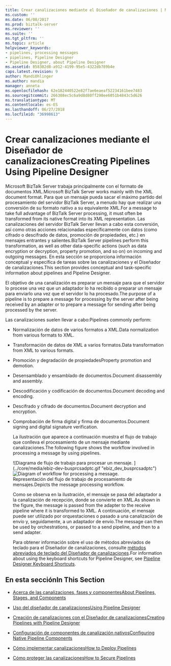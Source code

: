 ```yaml
---
title: Crear canalizaciones mediante el Diseñador de canalizaciones | Microsoft Docs
ms.custom: ''
ms.date: 06/08/2017
ms.prod: biztalk-server
ms.reviewer: ''
ms.suite: ''
ms.tgt_pltfrm: ''
ms.topic: article
helpviewer_keywords:
- pipelines, processing messages
- pipelines, Pipeline Designer
- Pipeline Designer, about Pipeline Designer
ms.assetid: 858302d8-a912-4199-95e5-4322db789b4e
caps.latest.revision: 9
author: MandiOhlinger
ms.author: mandia
manager: anneta
ms.openlocfilehash: 62e182440522e82f7ae6eaeaf52234161bee7483
ms.sourcegitcommit: 266308ec5c6a9d8d80ff298ee6051b4843c5d626
ms.translationtype: MT
ms.contentlocale: es-ES
ms.lasthandoff: 06/27/2018
ms.locfileid: "36998613"
---
```

# <a name="creating-pipelines-using-pipeline-designer"></a><span data-ttu-id="fd009-102">Crear canalizaciones mediante el Diseñador de canalizaciones</span><span class="sxs-lookup"><span data-stu-id="fd009-102">Creating Pipelines Using Pipeline Designer</span></span>
<span data-ttu-id="fd009-103">Microsoft BizTalk Server trabaja principalmente con el formato de documentos XML.</span><span class="sxs-lookup"><span data-stu-id="fd009-103">Microsoft BizTalk Server works mainly with the XML document format.</span></span> <span data-ttu-id="fd009-104">Para que un mensaje pueda sacar el máximo partido del procesamiento del servidor BizTalk Server, a menudo hay que realizar una conversión de su formato nativo a su equivalente XML.</span><span class="sxs-lookup"><span data-stu-id="fd009-104">For a message to take full advantage of BizTalk Server processing, it must often be transformed from its native format into its XML representation.</span></span> <span data-ttu-id="fd009-105">Las canalizaciones del servidor BizTalk Server llevan a cabo esta conversión, así como otras acciones relacionadas específicamente con datos (como cifrado o descifrado de datos, promoción de propiedades, etc.) en mensajes entrantes y salientes.</span><span class="sxs-lookup"><span data-stu-id="fd009-105">BizTalk Server pipelines perform this transformation, as well as other data-specific actions (such as data encryption or decryption, property promotion, and so on) on incoming and outgoing messages.</span></span> <span data-ttu-id="fd009-106">En esta sección se proporciona información conceptual y específica de tareas sobre las canalizaciones y el Diseñador de canalizaciones.</span><span class="sxs-lookup"><span data-stu-id="fd009-106">This section provides conceptual and task-specific information about pipelines and Pipeline Designer.</span></span>  
  
 <span data-ttu-id="fd009-107">El objetivo de una canalización es preparar un mensaje para que el servidor lo procese una vez que un adaptador lo ha recibido o preparar un mensaje para enviarlo una vez que el servidor lo ha procesado.</span><span class="sxs-lookup"><span data-stu-id="fd009-107">The purpose of a pipeline is to prepare a message for processing by the server after being received by an adapter or to prepare a message for sending after being processed by the server.</span></span>  
  
 <span data-ttu-id="fd009-108">Las canalizaciones suelen llevar a cabo:</span><span class="sxs-lookup"><span data-stu-id="fd009-108">Pipelines commonly perform:</span></span>  
  
- <span data-ttu-id="fd009-109">Normalización de datos de varios formatos a XML.</span><span class="sxs-lookup"><span data-stu-id="fd009-109">Data normalization from various formats to XML.</span></span>  
  
- <span data-ttu-id="fd009-110">Transformación de datos de XML a varios formatos.</span><span class="sxs-lookup"><span data-stu-id="fd009-110">Data transformation from XML to various formats.</span></span>  
  
- <span data-ttu-id="fd009-111">Promoción y degradación de propiedades</span><span class="sxs-lookup"><span data-stu-id="fd009-111">Property promotion and demotion.</span></span>  
  
- <span data-ttu-id="fd009-112">Desensamblado y ensamblado de documentos.</span><span class="sxs-lookup"><span data-stu-id="fd009-112">Document disassembly and assembly.</span></span>  
  
- <span data-ttu-id="fd009-113">Descodificación y codificación de documentos.</span><span class="sxs-lookup"><span data-stu-id="fd009-113">Document decoding and encoding.</span></span>  
  
- <span data-ttu-id="fd009-114">Descifrado y cifrado de documentos.</span><span class="sxs-lookup"><span data-stu-id="fd009-114">Document decryption and encryption.</span></span>  
  
- <span data-ttu-id="fd009-115">Comprobación de firma digital y firma de documentos.</span><span class="sxs-lookup"><span data-stu-id="fd009-115">Document signing and digital signature verification.</span></span>  
  
  <span data-ttu-id="fd009-116">La ilustración que aparece a continuación muestra el flujo de trabajo que conlleva el procesamiento de un mensaje mediante canalizaciones.</span><span class="sxs-lookup"><span data-stu-id="fd009-116">The following figure shows the workflow involved in processing a message by using pipelines.</span></span>  
  
  <span data-ttu-id="fd009-117">![Diagrama de flujo de trabajo para procesar un mensaje. ] (../core/media/ebiz-dev-busprcsadptc.gif "ebiz_dev_busprcsadptc")</span><span class="sxs-lookup"><span data-stu-id="fd009-117">![Diagram of workflow for processing a message.](../core/media/ebiz-dev-busprcsadptc.gif "ebiz_dev_busprcsadptc")</span></span>  
  <span data-ttu-id="fd009-118">Representación del flujo de trabajo de procesamiento de mensajes.</span><span class="sxs-lookup"><span data-stu-id="fd009-118">Depicts the message processing workflow.</span></span>  
  
  <span data-ttu-id="fd009-119">Como se observa en la ilustración, el mensaje se pasa del adaptador a la canalización de recepción, donde se convierte en XML.</span><span class="sxs-lookup"><span data-stu-id="fd009-119">As shown in the figure, the message is passed from the adapter to the receive pipeline where it is transformed to XML.</span></span> <span data-ttu-id="fd009-120">A continuación, el mensaje puede ser utilizado por orquestaciones o pasado a una canalización de envío y, seguidamente, a un adaptador de envío.</span><span class="sxs-lookup"><span data-stu-id="fd009-120">The message can then be used by orchestrations, or passed to a send pipeline, and then to a send adapter.</span></span>  
  
  <span data-ttu-id="fd009-121">Para obtener información sobre el uso de métodos abreviados de teclado para el Diseñador de canalizaciones, consulte [métodos abreviados de teclado del Diseñador de canalizaciones](../core/pipeline-designer-keyboard-shortcuts.md).</span><span class="sxs-lookup"><span data-stu-id="fd009-121">For information about using the keyboard shortcuts for Pipeline Designer, see [Pipeline Designer Keyboard Shortcuts](../core/pipeline-designer-keyboard-shortcuts.md).</span></span>  
  
## <a name="in-this-section"></a><span data-ttu-id="fd009-122">En esta sección</span><span class="sxs-lookup"><span data-stu-id="fd009-122">In This Section</span></span>  
  
-   [<span data-ttu-id="fd009-123">Acerca de las canalizaciones, fases y componentes</span><span class="sxs-lookup"><span data-stu-id="fd009-123">About Pipelines, Stages, and Components</span></span>](../core/about-pipelines-stages-and-components.md)  
  
-   [<span data-ttu-id="fd009-124">Uso del diseñador de canalizaciones</span><span class="sxs-lookup"><span data-stu-id="fd009-124">Using Pipeline Designer</span></span>](../core/using-pipeline-designer.md)  
  
-   [<span data-ttu-id="fd009-125">Creación de canalizaciones con el Diseñador de canalizaciones</span><span class="sxs-lookup"><span data-stu-id="fd009-125">Creating Pipelines with Pipeline Designer</span></span>](../core/creating-pipelines-with-pipeline-designer.md)  
  
-   [<span data-ttu-id="fd009-126">Configuración de componentes de canalización nativos</span><span class="sxs-lookup"><span data-stu-id="fd009-126">Configuring Native Pipeline Components</span></span>](../core/configuring-native-pipeline-components.md)  
  
-   [<span data-ttu-id="fd009-127">Cómo implementar canalizaciones</span><span class="sxs-lookup"><span data-stu-id="fd009-127">How to Deploy Pipelines</span></span>](../core/how-to-deploy-pipelines.md)  
  
-   [<span data-ttu-id="fd009-128">Cómo proteger las canalizaciones</span><span class="sxs-lookup"><span data-stu-id="fd009-128">How to Secure Pipelines</span></span>](../core/how-to-secure-pipelines.md)